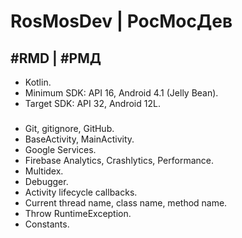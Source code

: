 # RosMosDev | РосМосДев
## #RMD | #РМД
* Kotlin.
* Minimum SDK: API 16, Android 4.1 (Jelly Bean).
* Target SDK: API 32, Android 12L.
###
* Git, gitignore, GitHub.
* BaseActivity, MainActivity.
* Google Services.
* Firebase Analytics, Crashlytics, Performance.
* Multidex.
* Debugger.
* Activity lifecycle callbacks.
* Current thread name, class name, method name.
* Throw RuntimeException.
* Constants.
